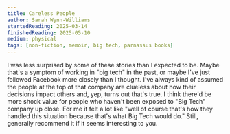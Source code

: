 ```yaml
---
title: Careless People
author: Sarah Wynn-Williams
startedReading: 2025-03-14
finishedReading: 2025-05-10
medium: physical
tags: [non-fiction, memoir, big tech, parnassus books]
---
```


I was less surprised by some of these stories than I expected to be. Maybe that's a symptom of working in "big tech" in the past, or maybe I've just followed Facebook more closely than I thought. I've always kind of assumed the people at the top of that company are clueless about how their decisions impact others and, yep, turns out that's true. I think there'd be more shock value for people who haven't been exposed to "Big Tech" company up close. For me it felt a lot like "well of course that's how they handled this situation because that's what Big Tech would do." Still, generally recommend it if it seems interesting to you.
